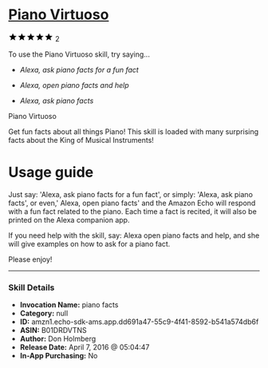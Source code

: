 # [Piano Virtuoso](http://alexa.amazon.com/#skills/amzn1.echo-sdk-ams.app.dd691a47-55c9-4f41-8592-b541a574db6f)
![5 stars](../../images/ic_star_black_18dp_1x.png)![5 stars](../../images/ic_star_black_18dp_1x.png)![5 stars](../../images/ic_star_black_18dp_1x.png)![5 stars](../../images/ic_star_black_18dp_1x.png)![5 stars](../../images/ic_star_black_18dp_1x.png) 2

To use the Piano Virtuoso skill, try saying...

* *Alexa, ask piano facts for a fun fact*

* *Alexa, open piano facts and help*

* *Alexa, ask piano facts*

Piano Virtuoso

Get fun facts about all things Piano!  This skill is loaded with many surprising facts about the King of Musical Instruments!

Usage guide
==========

Just say: 'Alexa, ask piano facts for a fun fact', or simply: 'Alexa, ask piano facts', or even,' Alexa, open piano facts' and the Amazon Echo will respond with a fun fact related to the piano.  Each time a fact is recited, it will also be printed on the Alexa companion app.

If you need help with the skill, say: Alexa open piano facts and help, and she will give examples on how to ask for a piano fact.

Please enjoy!

***

### Skill Details

* **Invocation Name:** piano facts
* **Category:** null
* **ID:** amzn1.echo-sdk-ams.app.dd691a47-55c9-4f41-8592-b541a574db6f
* **ASIN:** B01DRDVTNS
* **Author:** Don Holmberg
* **Release Date:** April 7, 2016 @ 05:04:47
* **In-App Purchasing:** No
